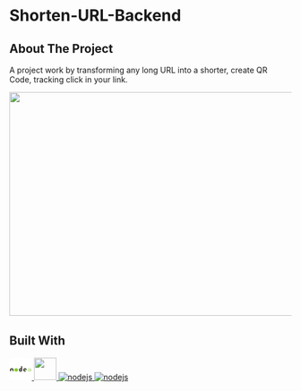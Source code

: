 # Shorten-URL-Backend

## About The Project
A project work by transforming any long URL into a shorter, create QR Code, tracking click in your link.

<img src="https://i.imgur.com/U0etz6E.png" width="800" height="400"/>

## Built With
<a href="https://nodejs.org" target="_blank" rel="noreferrer"> <img
      src="https://raw.githubusercontent.com/devicons/devicon/master/icons/nodejs/nodejs-original-wordmark.svg"
      alt="nodejs" width="40" height="40" /> </a>
      <a href="https://www.docker.com/" target="_blank" rel="noreferrer"> <img
      src="https://icongr.am/devicon/mongodb-original-wordmark.svg?size=128&color=currentColor" width="40" height="40" /> </a>
      <a href="https://www.mongodb.com/" target="_blank" rel="noreferrer"> <img
      src="https://icongr.am/devicon/docker-original-wordmark.svg?size=128&color=currentColor"
      alt="nodejs" width="40" height="40" /> </a>
      <a href="https://reactjs.org/" target="_blank" rel="noreferrer"> <img
      src="https://icongr.am/devicon/react-original.svg?size=128&color=currentColorr"
      alt="nodejs" width="40" height="40" /> </a>
      
      
      
